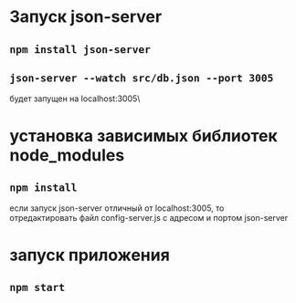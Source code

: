 # Запуск json-server

## `npm install json-server`
## `json-server --watch src/db.json --port 3005`

будет запущен на localhost:3005\

# установка зависимых библиотек node_modules

## `npm install`

если запуск json-server отличный от localhost:3005, то\
отредактировать файл config-server.js с адресом и портом json-server

# запуск приложения

## `npm start`
